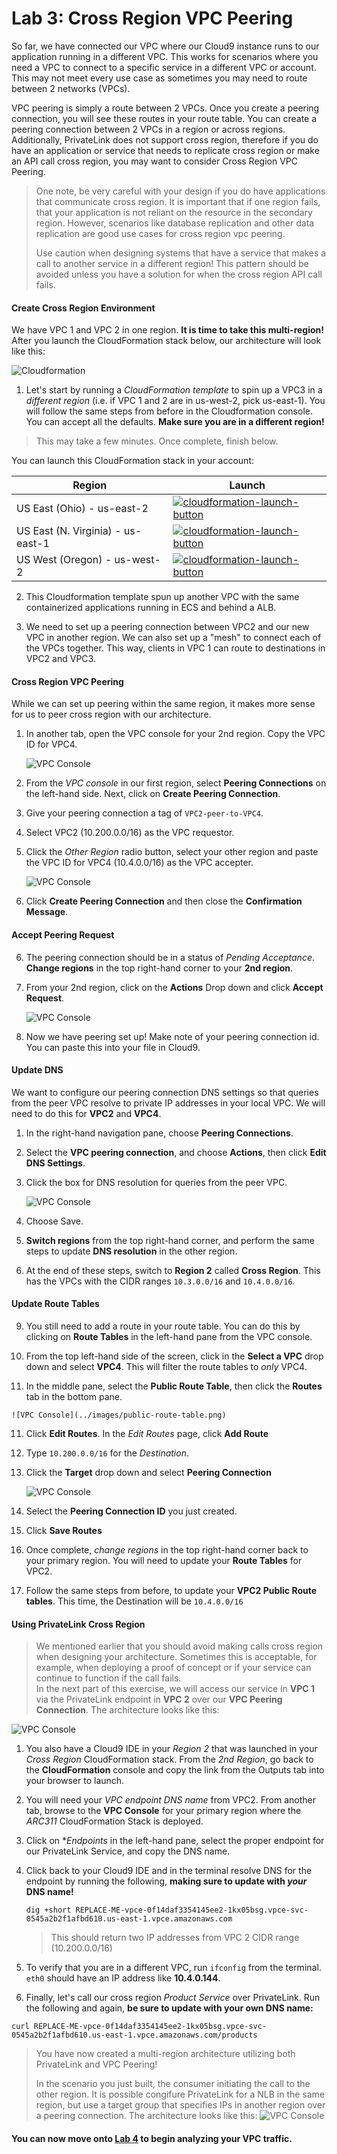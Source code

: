# Lab 3:  Cross Region VPC Peering

So far, we have connected our VPC where our Cloud9 instance runs to our application running in a different VPC.  This works for scenarios where you need a VPC to connect to a specific service in a different VPC or account. This may not meet every use case as sometimes you may need to route between 2 networks (VPCs).  

VPC peering is simply a route between 2 VPCs.  Once you create a peering connection, you will see these routes in your route table.  You can create a peering connection between 2 VPCs in a region or across regions.  Additionally, PrivateLink does not support cross region, therefore if you do have an application or service that needs to replicate cross region or make an API call cross region, you may want to consider Cross Region VPC Peering.  

> One note, be very careful with your design if you do have applications that communicate cross region.  It is important that if one region fails, that your application is not reliant on the resource in the secondary region.  However, scenarios like database replication and other data replication are good use cases for cross region vpc peering.
> 
> Use caution when designing systems that have a service that makes a call to another service in a different region!  This pattern should be avoided unless you have a solution for when the cross region API call fails.

#### Create Cross Region Environment

We have VPC 1 and VPC 2 in one region.  **It is time to take this multi-region!**  After you launch the CloudFormation stack below, our architecture will look like this:

![Cloudformation](../images/crossregion-cloudformation.png)

1. Let's start by running a *CloudFormation template* to spin up a VPC3 in a *different region* (i.e. if VPC 1 and 2 are in us-west-2, pick us-east-1).  You will follow the same steps from before in the Cloudformation console.  You can accept all the defaults.  **Make sure you are in a different region!**

> This may take a few minutes.  Once complete, finish below.

You can launch this CloudFormation stack in your account:

Region| Launch
------|-----
| US East (Ohio) - us-east-2 | [![cloudformation-launch-button](../images/cloudformation-launch-stack.png)](https://console.aws.amazon.com/cloudformation/home?region=us-east-2#/stacks/new?stackName=CrossRegion&templateURL=https://s3.amazonaws.com/arc311-crossregion/master.yaml) |
| US East (N. Virginia) - us-east-1 | [![cloudformation-launch-button](../images/cloudformation-launch-stack.png)](https://console.aws.amazon.com/cloudformation/home?region=us-east-1#/stacks/new?stackName=CrossRegion&templateURL=https://s3.amazonaws.com/arc311-crossregion/master.yaml) |
| US West (Oregon) - us-west-2 | [![cloudformation-launch-button](../images/cloudformation-launch-stack.png)](https://console.aws.amazon.com/cloudformation/home?region=us-west-2#/stacks/new?stackName=CrossRegion&templateURL=https://s3.amazonaws.com/arc311-crossregion/master.yaml) |

2.  This Cloudformation template spun up another VPC with the same containerized applications running in ECS and behind a ALB.  

3.  We need to set up a peering connection between VPC2 and our new VPC in another region.  We can also set up a "mesh" to connect each of the VPCs together.  This way, clients in VPC 1 can route to destinations in VPC2 and VPC3.



####  Cross Region VPC Peering

While we can set up peering within the same region, it makes more sense for us to peer cross region with our architecture.

1.  In another tab, open the VPC console for your 2nd region.  Copy the VPC ID for VPC4.

	![VPC Console](../images/vpc-crossregion-console.png)

2. From the *VPC console* in our first region, select **Peering Connections** on the left-hand side. Next, click on **Create Peering Connection**.

2.  Give your peering connection a tag of `VPC2-peer-to-VPC4`.

3.  Select VPC2 (10.200.0.0/16) as the VPC requestor.  

4. Click the *Other Region* radio button, select your other region and paste the VPC ID for VPC4 (10.4.0.0/16) as the VPC accepter.

	 ![VPC Console](../images/create-peering-connection.png)
	 
5.   Click **Create Peering Connection** and then close the **Confirmation Message**.

#### Accept Peering Request

6.  The peering connection should be in a status of *Pending Acceptance*.  **Change regions** in the top right-hand corner to your **2nd region**.

7. From your 2nd region, click on the **Actions** Drop down and click **Accept Request**.

	![VPC Console](../images/accept-request.png)

8. Now we have peering set up!  Make note of your peering connection id.  You can paste this into your file in Cloud9.

#### Update DNS 
We want to configure our peering connection DNS settings so that queries from the peer VPC resolve to private IP addresses in your local VPC.  We will need to do this for **VPC2** and **VPC4**.

1. In the right-hand navigation pane, choose **Peering Connections**.

2.  Select the **VPC peering connection**, and choose **Actions**, then click **Edit DNS Settings**.

3.  Click the box for DNS resolution for queries from the peer VPC.

	![VPC Console](../images/dns-resolution.png)

4. Choose Save.

5.  **Switch regions** from the top right-hand corner, and perform the same steps to update **DNS resolution** in the other region.
6. At the end of these steps, switch to **Region 2** called **Cross Region**.  This has the VPCs with the CIDR ranges `10.3.0.0/16` and `10.4.0.0/16`.

#### Update Route Tables
9. You still need to add a route in your route table.  You can do this by clicking on **Route Tables** in the left-hand pane from the VPC console. 

9. From the top left-hand side of the screen, click in the **Select a VPC** drop down and select **VPC4**.  This will filter the route tables to *only* VPC4.

10.  In the middle pane, select the **Public Route Table**, then click the **Routes** tab in the bottom pane.

	![VPC Console](../images/public-route-table.png)

11. Click **Edit Routes**.  In the *Edit Routes* page, click **Add Route**
12. Type `10.200.0.0/16` for the *Destination*.
13. Click the **Target** drop down and select **Peering Connection**

	![VPC Console](../images/edit-routes.png)
	
14. Select the **Peering Connection ID** you just created.
15. Click **Save Routes**
17. Once complete, *change regions* in the top right-hand corner back to your primary region.  You will need to update your **Route Tables** for VPC2.
18. Follow the same steps from before, to update your **VPC2 Public Route tables**.  This time, the Destination will be `10.4.0.0/16`


#### Using PrivateLink Cross Region

> We mentioned earlier that you should avoid making calls cross region when designing your architecture.  Sometimes this is acceptable, for example, when deploying a proof of concept or if your service can continue to function if the call fails.  
> In the next part of this exercise, we will access our service in **VPC 1** via the PrivateLink endpoint in **VPC 2** over our **VPC Peering Connection**.  The architecture looks like this:

![VPC Console](../images/crossregionpeer.png)


1.  You also have a Cloud9 IDE in your *Region 2* that was launched in your *Cross Region* CloudFormation stack.  From the *2nd Region*, go back to the **CloudFormation** console and copy the link from the Outputs tab into your browser to launch.
2. You will need your *VPC endpoint DNS name* from VPC2.  From another tab, browse to the **VPC Console** for your primary region where the *ARC311* CloudFormation Stack is deployed.
3. Click on **Endpoints* in the left-hand pane, select the proper endpoint for our PrivateLink Service, and copy the DNS name.
4. Click back to your Cloud9 IDE and in the terminal resolve DNS for the endpoint by running the following, **making sure to update with *your* DNS name!**

	`dig +short REPLACE-ME-vpce-0f14daf3354145ee2-1kx05bsg.vpce-svc-0545a2b2f1afbd610.us-east-1.vpce.amazonaws.com`
	
	> This should return two IP addresses from VPC 2 CIDR range (10.200.0.0/16)

5. To verify that you are in a different VPC, run `ifconfig` from the terminal.  `eth0` should have an IP address like **10.4.0.144**.
6. Finally, let's call our cross region *Product Service* over PrivateLink.  Run the following and again, **be sure to update with your own DNS name:**


`
curl REPLACE-ME-vpce-0f14daf3354145ee2-1kx05bsg.vpce-svc-0545a2b2f1afbd610.us-east-1.vpce.amazonaws.com/products
`
> You have now created a multi-region architecture utilizing both PrivateLink and VPC Peering!
> 
> In the scenario you just built, the consumer initiating the call to the other region.  It is possible congifure PrivateLink for a NLB in the same region, but use a target group that specifies IPs in another region over a peering connection.  The architecture looks like this:
> ![VPC Console](../images/crossregionpeer-plink-diagram.png)


#### You can now move onto [Lab 4](https://github.com/vaderlia/arc311/tree/master/Lab4) to begin analyzing your VPC traffic.


